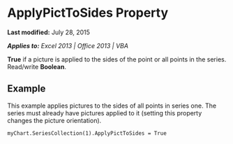 
# ApplyPictToSides Property

 **Last modified:** July 28, 2015

 _**Applies to:** Excel 2013 | Office 2013 | VBA_

 **True** if a picture is applied to the sides of the point or all points in the series. Read/write **Boolean**.


## Example

This example applies pictures to the sides of all points in series one. The series must already have pictures applied to it (setting this property changes the picture orientation).


```
myChart.SeriesCollection(1).ApplyPictToSides = True
```

